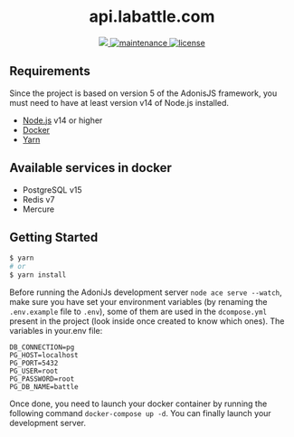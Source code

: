 <p align="center"><h1 align="center">
  api.labattle.com
</h1>

<p align="center">
    <a href="https://github.com/La-Battle/api.labattle.com">
        <img src="https://img.shields.io/badge/dynamic/json.svg?url=https://raw.githubusercontent.com/La-Battle/api.labattle.com/main/package.json&query=$.version&label=Version">
    </a>
    <a href="https://github.com/La-Battle/api.labattle.com">
        <img src="https://img.shields.io/badge/Maintained%3F-yes-green.svg" alt="maintenance">
    </a>
    <a href="https://github.com/La-Battle/api.labattle.com">
        <img src="https://img.shields.io/github/license/mashape/apistatus.svg" alt="license">
    </a>
    
</p>

## Requirements

Since the project is based on version 5 of the AdonisJS framework, you must need to have at least version v14 of Node.js installed.

- [Node.js](https://nodejs.org/en/) v14 or higher
- [Docker](https://www.docker.com/)
- [Yarn](hhttps://yarnpkg.com)

## Available services in docker

- PostgreSQL v15
- Redis v7
- Mercure

## Getting Started

```bash
$ yarn
# or
$ yarn install
```

Before running the AdoniJs development server `node ace serve --watch`, make sure you have set your environment variables (by renaming the `.env.example` file to `.env`), some of them are used in the `dcompose.yml` present in the project (look inside once created to know which ones).
The variables in your.env file:

```
DB_CONNECTION=pg
PG_HOST=localhost
PG_PORT=5432
PG_USER=root
PG_PASSWORD=root
PG_DB_NAME=battle
```

Once done, you need to launch your docker container by running the following command `docker-compose up -d`.
You can finally launch your development server.
